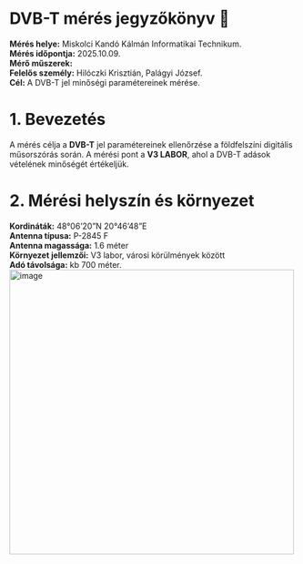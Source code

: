 # DVB-T mérés jegyzőkönyv 🔌
**Mérés helye:** Miskolci Kandó Kálmán Informatikai Technikum.  
**Mérés időpontja:** 2025.10.09.  
**Mérő műszerek:**  
**Felelős személy:** Hilóczki Krisztián, Palágyi József.  
**Cél:** A DVB-T jel minőségi paramétereinek mérése.  
# 1. Bevezetés
A mérés célja a **DVB-T** jel paramétereinek ellenőrzése a földfelszíni digitális műsorszórás során. A mérési pont a **V3 LABOR**, ahol a DVB-T adások vételének minőségét értékeljük.  
# 2. Mérési helyszín és környezet
**Kordináták:** 48°06’20”N 20°46’48”E  
**Antenna típusa:** P-2845 F   
**Antenna magassága:** 1.6 méter  
**Környezet jellemzői:** V3 labor, városi körülmények között  
**Adó távolsága:** kb 700 méter.  
<img width="500" height="500" alt="image" src="https://github.com/user-attachments/assets/08a8942c-f057-4fda-a083-ee52c0e7ae70" />


